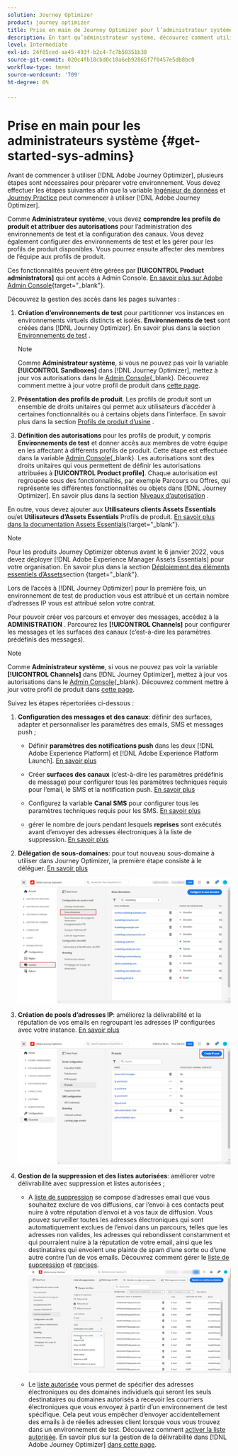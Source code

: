 ```yaml
---
solution: Journey Optimizer
product: journey optimizer
title: Prise en main de Journey Optimizer pour l’administrateur système
description: En tant qu’administrateur système, découvrez comment utiliser Journey Optimizer.
level: Intermediate
exl-id: 24f85ced-aa45-493f-b2c4-7c7b58351b38
source-git-commit: 020c4fb18cbd0c10a6eb92865f7f0457e5db8bc0
workflow-type: tm+mt
source-wordcount: '709'
ht-degree: 0%

---
```


# Prise en main pour les administrateurs système {#get-started-sys-admins}

Avant de commencer à utiliser [!DNL Adobe Journey Optimizer], plusieurs étapes sont nécessaires pour préparer votre environnement.  Vous devez effectuer les étapes suivantes afin que la variable [Ingénieur de données](data-engineer.md) et [Journey Practice](marketer.md) peut commencer à utiliser [!DNL Adobe Journey Optimizer].


Comme **Administrateur système**, vous devez **comprendre les profils de produit et attribuer des autorisations** pour l’administration des environnements de test et la configuration des canaux. Vous devez également configurer des environnements de test et les gérer pour les profils de produit disponibles. Vous pourrez ensuite affecter des membres de l’équipe aux profils de produit.

Ces fonctionnalités peuvent être gérées par **[!UICONTROL Product administrators]** qui ont accès à Admin Console. [En savoir plus sur Adobe Admin Console](https://helpx.adobe.com/enterprise/admin-guide.html){target=&quot;_blank&quot;}.

Découvrez la gestion des accès dans les pages suivantes :

1. **Création d’environnements de test** pour partitionner vos instances en environnements virtuels distincts et isolés. **Environnements de test** sont créées dans [!DNL Journey Optimizer]. En savoir plus dans la section [Environnements de test](../../administration/sandboxes.md) .

   >[!NOTE]
   >Comme **Administrateur système**, si vous ne pouvez pas voir la variable **[!UICONTROL Sandboxes]** dans [!DNL Journey Optimizer], mettez à jour vos autorisations dans le [Admin Console](https://adminconsole.adobe.com/){_blank}. Découvrez comment mettre à jour votre profil de produit dans [cette page](../../administration/permissions.md#edit-product-profile).

1. **Présentation des profils de produit**. Les profils de produit sont un ensemble de droits unitaires qui permet aux utilisateurs d’accéder à certaines fonctionnalités ou à certains objets dans l’interface. En savoir plus dans la section [Profils de produit d’usine](../../administration/ootb-product-profiles.md) .

1. **Définition des autorisations** pour les profils de produit, y compris **Environnements de test** et donner accès aux membres de votre équipe en les affectant à différents profils de produit. Cette étape est effectuée dans la variable [Admin Console](https://adminconsole.adobe.com/){_blank}. Les autorisations sont des droits unitaires qui vous permettent de définir les autorisations attribuées à **[!UICONTROL Product profile]**. Chaque autorisation est regroupée sous des fonctionnalités, par exemple Parcours ou Offres, qui représente les différentes fonctionnalités ou objets dans [!DNL Journey Optimizer]. En savoir plus dans la section [Niveaux d’autorisation](../../administration/high-low-permissions.md) .

En outre, vous devez ajouter aux **Utilisateurs clients Assets Essentials** ou/et **Utilisateurs d’Assets Essentials** Profils de produit. [En savoir plus dans la documentation Assets Essentials](https://experienceleague.adobe.com/docs/experience-manager-assets-essentials/help/deploy-administer.html){target=&quot;_blank&quot;}.

>[!NOTE]
>Pour les produits Journey Optimizer obtenus avant le 6 janvier 2022, vous devez déployer [!DNL Adobe Experience Manager Assets Essentials] pour votre organisation. En savoir plus dans la section [Déploiement des éléments essentiels d’Assets](https://experienceleague.adobe.com/docs/experience-manager-assets-essentials/help/deploy-administer.html)section {target=&quot;_blank&quot;}.

Lors de l’accès à [!DNL Journey Optimizer] pour la première fois, un environnement de test de production vous est attribué et un certain nombre d’adresses IP vous est attribué selon votre contrat.

Pour pouvoir créer vos parcours et envoyer des messages, accédez à la **ADMINISTRATION** . Parcourez les **[!UICONTROL Channels]** pour configurer les messages et les surfaces des canaux (c’est-à-dire les paramètres prédéfinis des messages).

>[!NOTE]
>Comme **Administrateur système**, si vous ne pouvez pas voir la variable **[!UICONTROL Channels]** dans [!DNL Journey Optimizer], mettez à jour vos autorisations dans le [Admin Console](https://adminconsole.adobe.com/){_blank}. Découvrez comment mettre à jour votre profil de produit dans [cette page](../../administration/permissions.md#edit-product-profile).

Suivez les étapes répertoriées ci-dessous :

1. **Configuration des messages et des canaux**: définir des surfaces, adapter et personnaliser les paramètres des emails, SMS et messages push ;

   * Définir **paramètres des notifications push** dans les deux [!DNL Adobe Experience Platform] et [!DNL Adobe Experience Platform Launch]. [En savoir plus](../../push/push-gs.md)

   * Créer **surfaces des canaux** (c’est-à-dire les paramètres prédéfinis de message) pour configurer tous les paramètres techniques requis pour l’email, le SMS et la notification push. [En savoir plus](../../configuration/channel-surfaces.md)

   * Configurez la variable **Canal SMS** pour configurer tous les paramètres techniques requis pour les SMS. [En savoir plus](../../sms/sms-configuration.md)

   * gérer le nombre de jours pendant lesquels **reprises** sont exécutés avant d’envoyer des adresses électroniques à la liste de suppression. [En savoir plus](../../configuration/manage-suppression-list.md)

1. **Délégation de sous-domaines**: pour tout nouveau sous-domaine à utiliser dans Journey Optimizer, la première étape consiste à le déléguer. [En savoir plus](../../configuration/about-subdomain-delegation.md)

   ![](../assets/subdomain.png)

1. **Création de pools d’adresses IP**: améliorez la délivrabilité et la réputation de vos emails en regroupant les adresses IP configurées avec votre instance. [En savoir plus](../../configuration/ip-pools.md)

   ![](../assets/ip-pool.png)

1. **Gestion de la suppression et des listes autorisées**: améliorer votre délivrabilité avec suppression et listes autorisées ;

   * A [liste de suppression](../../reports/suppression-list.md) se compose d’adresses email que vous souhaitez exclure de vos diffusions, car l’envoi à ces contacts peut nuire à votre réputation d’envoi et à vos taux de diffusion. Vous pouvez surveiller toutes les adresses électroniques qui sont automatiquement exclues de l’envoi dans un parcours, telles que les adresses non valides, les adresses qui rebondissent constamment et qui pourraient nuire à la réputation de votre email, ainsi que les destinataires qui envoient une plainte de spam d’une sorte ou d’une autre contre l’un de vos emails. Découvrez comment gérer le [liste de suppression](../../configuration/manage-suppression-list.md) et [reprises](../../configuration/retries.md).
   ![](../assets/suppression-list-filtering-example.png)

   * Le [liste autorisée](../../configuration/allow-list.md) vous permet de spécifier des adresses électroniques ou des domaines individuels qui seront les seuls destinataires ou domaines autorisés à recevoir les courriers électroniques que vous envoyez à partir d’un environnement de test spécifique. Cela peut vous empêcher d’envoyer accidentellement des emails à de réelles adresses client lorsque vous vous trouvez dans un environnement de test. Découvrez comment [activer la liste autorisée](../../configuration/allow-list.md).
   En savoir plus sur la gestion de la délivrabilité dans [!DNL Adobe Journey Optimizer] [dans cette page](../../reports/deliverability.md).
